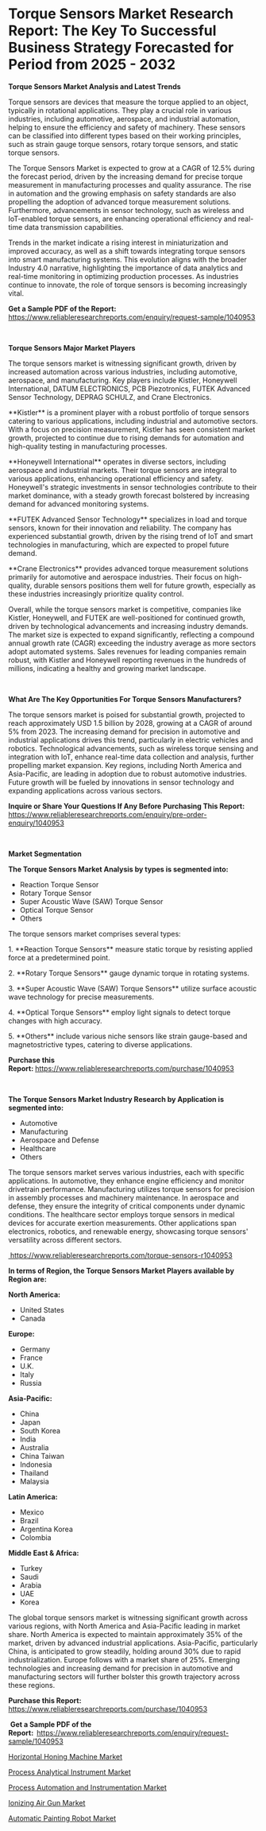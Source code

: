 <p><h1>Torque Sensors Market Research Report: The Key To Successful Business Strategy Forecasted for Period from 2025 - 2032</h1></p><p><strong>Torque Sensors Market Analysis and Latest Trends</strong></p>
<p><p>Torque sensors are devices that measure the torque applied to an object, typically in rotational applications. They play a crucial role in various industries, including automotive, aerospace, and industrial automation, helping to ensure the efficiency and safety of machinery. These sensors can be classified into different types based on their working principles, such as strain gauge torque sensors, rotary torque sensors, and static torque sensors.</p><p>The Torque Sensors Market is expected to grow at a CAGR of 12.5% during the forecast period, driven by the increasing demand for precise torque measurement in manufacturing processes and quality assurance. The rise in automation and the growing emphasis on safety standards are also propelling the adoption of advanced torque measurement solutions. Furthermore, advancements in sensor technology, such as wireless and IoT-enabled torque sensors, are enhancing operational efficiency and real-time data transmission capabilities.</p><p>Trends in the market indicate a rising interest in miniaturization and improved accuracy, as well as a shift towards integrating torque sensors into smart manufacturing systems. This evolution aligns with the broader Industry 4.0 narrative, highlighting the importance of data analytics and real-time monitoring in optimizing production processes. As industries continue to innovate, the role of torque sensors is becoming increasingly vital.</p></p>
<p><strong>Get a Sample PDF of the Report:&nbsp;</strong> <a href="https://www.reliableresearchreports.com/enquiry/request-sample/1040953?utm_campaign=32&utm_medium=2&utm_source=Github&utm_content=ia&utm_term=17022025&utm_id=torque-sensors">https://www.reliableresearchreports.com/enquiry/request-sample/1040953</a></p>
<p>&nbsp;</p>
<p><strong>Torque Sensors Major Market Players</strong></p>
<p><p>The torque sensors market is witnessing significant growth, driven by increased automation across various industries, including automotive, aerospace, and manufacturing. Key players include Kistler, Honeywell International, DATUM ELECTRONICS, PCB Piezotronics, FUTEK Advanced Sensor Technology, DEPRAG SCHULZ, and Crane Electronics.</p><p>**Kistler** is a prominent player with a robust portfolio of torque sensors catering to various applications, including industrial and automotive sectors. With a focus on precision measurement, Kistler has seen consistent market growth, projected to continue due to rising demands for automation and high-quality testing in manufacturing processes.</p><p>**Honeywell International** operates in diverse sectors, including aerospace and industrial markets. Their torque sensors are integral to various applications, enhancing operational efficiency and safety. Honeywell's strategic investments in sensor technologies contribute to their market dominance, with a steady growth forecast bolstered by increasing demand for advanced monitoring systems.</p><p>**FUTEK Advanced Sensor Technology** specializes in load and torque sensors, known for their innovation and reliability. The company has experienced substantial growth, driven by the rising trend of IoT and smart technologies in manufacturing, which are expected to propel future demand.</p><p>**Crane Electronics** provides advanced torque measurement solutions primarily for automotive and aerospace industries. Their focus on high-quality, durable sensors positions them well for future growth, especially as these industries increasingly prioritize quality control.</p><p>Overall, while the torque sensors market is competitive, companies like Kistler, Honeywell, and FUTEK are well-positioned for continued growth, driven by technological advancements and increasing industry demands. The market size is expected to expand significantly, reflecting a compound annual growth rate (CAGR) exceeding the industry average as more sectors adopt automated systems. Sales revenues for leading companies remain robust, with Kistler and Honeywell reporting revenues in the hundreds of millions, indicating a healthy and growing market landscape.</p></p>
<p>&nbsp;</p>
<p><strong>What Are The Key Opportunities For Torque Sensors Manufacturers?</strong></p>
<p><p>The torque sensors market is poised for substantial growth, projected to reach approximately USD 1.5 billion by 2028, growing at a CAGR of around 5% from 2023. The increasing demand for precision in automotive and industrial applications drives this trend, particularly in electric vehicles and robotics. Technological advancements, such as wireless torque sensing and integration with IoT, enhance real-time data collection and analysis, further propelling market expansion. Key regions, including North America and Asia-Pacific, are leading in adoption due to robust automotive industries. Future growth will be fueled by innovations in sensor technology and expanding applications across various sectors.</p></p>
<p><strong>Inquire or Share Your Questions If Any Before Purchasing This Report:</strong> <a href="https://www.reliableresearchreports.com/enquiry/pre-order-enquiry/1040953?utm_campaign=32&utm_medium=2&utm_source=Github&utm_content=ia&utm_term=17022025&utm_id=torque-sensors">https://www.reliableresearchreports.com/enquiry/pre-order-enquiry/1040953</a></p>
<p>&nbsp;</p>
<p><strong>Market Segmentation</strong></p>
<p><strong>The Torque Sensors Market Analysis by types is segmented into:</strong></p>
<p><ul><li>Reaction Torque Sensor</li><li>Rotary Torque Sensor</li><li>Super Acoustic Wave (SAW) Torque Sensor</li><li>Optical Torque Sensor</li><li>Others</li></ul></p>
<p><p>The torque sensors market comprises several types: </p><p>1. **Reaction Torque Sensors** measure static torque by resisting applied force at a predetermined point. </p><p>2. **Rotary Torque Sensors** gauge dynamic torque in rotating systems. </p><p>3. **Super Acoustic Wave (SAW) Torque Sensors** utilize surface acoustic wave technology for precise measurements. </p><p>4. **Optical Torque Sensors** employ light signals to detect torque changes with high accuracy. </p><p>5. **Others** include various niche sensors like strain gauge-based and magnetostrictive types, catering to diverse applications.</p></p>
<p><strong>Purchase this Report:&nbsp;</strong><a href="https://www.reliableresearchreports.com/purchase/1040953?utm_campaign=32&utm_medium=2&utm_source=Github&utm_content=ia&utm_term=17022025&utm_id=torque-sensors">https://www.reliableresearchreports.com/purchase/1040953</a></p>
<p>&nbsp;</p>
<p><strong>The Torque Sensors Market Industry Research by Application is segmented into:</strong></p>
<p><ul><li>Automotive</li><li>Manufacturing</li><li>Aerospace and Defense</li><li>Healthcare</li><li>Others</li></ul></p>
<p><p>The torque sensors market serves various industries, each with specific applications. In automotive, they enhance engine efficiency and monitor drivetrain performance. Manufacturing utilizes torque sensors for precision in assembly processes and machinery maintenance. In aerospace and defense, they ensure the integrity of critical components under dynamic conditions. The healthcare sector employs torque sensors in medical devices for accurate exertion measurements. Other applications span electronics, robotics, and renewable energy, showcasing torque sensors' versatility across different sectors.</p></p>
<p><a href="https://www.reliableresearchreports.com/torque-sensors-r1040953?utm_campaign=32&utm_medium=2&utm_source=Github&utm_content=ia&utm_term=17022025&utm_id=torque-sensors">&nbsp;https://www.reliableresearchreports.com/torque-sensors-r1040953</a></p>
<p><strong>In terms of Region, the Torque Sensors Market Players available by Region are:</strong></p>
<p>
    <p> <strong> North America: </strong>
        <ul>
            <li>United States</li>
            <li>Canada</li>
        </ul>
        </p> 
    <p> <strong> Europe: </strong>
        <ul>
            <li>Germany</li>
            <li>France</li>
            <li>U.K.</li>
            <li>Italy</li>
            <li>Russia</li>
        </ul>
        </p> 
    <p> <strong> Asia-Pacific: </strong>
        <ul>
            <li>China</li>
            <li>Japan</li>
            <li>South Korea</li>
            <li>India</li>
            <li>Australia</li>
            <li>China Taiwan</li>
            <li>Indonesia</li>
            <li>Thailand</li>
            <li>Malaysia</li>
        </ul>
        </p> 
    <p> <strong> Latin America: </strong>
        <ul>
            <li>Mexico</li>
            <li>Brazil</li>
            <li>Argentina Korea</li>
            <li>Colombia</li>
        </ul>
        </p> 
    <p> <strong> Middle East & Africa: </strong>
        <ul>
            <li>Turkey</li>
            <li>Saudi</li>
            <li>Arabia</li>
            <li>UAE</li>
            <li>Korea</li>
        </ul>
    </p>
    </p>
<p><p>The global torque sensors market is witnessing significant growth across various regions, with North America and Asia-Pacific leading in market share. North America is expected to maintain approximately 35% of the market, driven by advanced industrial applications. Asia-Pacific, particularly China, is anticipated to grow steadily, holding around 30% due to rapid industrialization. Europe follows with a market share of 25%. Emerging technologies and increasing demand for precision in automotive and manufacturing sectors will further bolster this growth trajectory across these regions.</p></p>
<p><strong>Purchase this Report: </strong><a href="https://www.reliableresearchreports.com/purchase/1040953?utm_campaign=32&utm_medium=2&utm_source=Github&utm_content=ia&utm_term=17022025&utm_id=torque-sensors">https://www.reliableresearchreports.com/purchase/1040953</a></p>
<p>&nbsp;<strong>Get a Sample PDF of the Report:&nbsp;&nbsp;</strong><a href="https://www.reliableresearchreports.com/enquiry/request-sample/1040953?utm_campaign=32&utm_medium=2&utm_source=Github&utm_content=ia&utm_term=17022025&utm_id=torque-sensors">https://www.reliableresearchreports.com/enquiry/request-sample/1040953</a></p>
<p><strong></strong></p>
<p><p><a href="https://github.com/spoorsusama/Market-Research-Report-List-1/blob/main/horizontal-honing-machine-market.md?utm_campaign=32&utm_medium=2&utm_source=Github&utm_content=ia&utm_term=17022025&utm_id=torque-sensors">Horizontal Honing Machine Market</a></p><p><a href="https://github.com/achuoheatly/Market-Research-Report-List-1/blob/main/process-analytical-instrument-market.md?utm_campaign=32&utm_medium=2&utm_source=Github&utm_content=ia&utm_term=17022025&utm_id=torque-sensors">Process Analytical Instrument Market</a></p><p><a href="https://github.com/storcweithzg/Market-Research-Report-List-1/blob/main/process-automation-and-instrumentation-market.md?utm_campaign=32&utm_medium=2&utm_source=Github&utm_content=ia&utm_term=17022025&utm_id=torque-sensors">Process Automation and Instrumentation Market</a></p><p><a href="https://github.com/tandiapannas/Market-Research-Report-List-1/blob/main/ionizing-air-gun-market.md?utm_campaign=32&utm_medium=2&utm_source=Github&utm_content=ia&utm_term=17022025&utm_id=torque-sensors">Ionizing Air Gun Market</a></p><p><a href="https://github.com/azorrotutus/Market-Research-Report-List-1/blob/main/automatic-painting-robot-market.md?utm_campaign=32&utm_medium=2&utm_source=Github&utm_content=ia&utm_term=17022025&utm_id=torque-sensors">Automatic Painting Robot Market</a></p></p>
